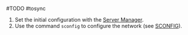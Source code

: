 #TODO #tosync 

1. Set the initial configuration with the [Server Manager](Server%20Manager.md).
2. Use the command `sconfig` to configure the network (see [SCONFIG](Windows%20Terminal.md#SCONFIG)).